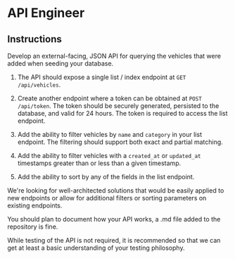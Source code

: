 # API Engineer

## Instructions

Develop an external-facing, JSON API for querying the vehicles that were added when seeding your database.

1. The API should expose a single list / index endpoint at `GET /api/vehicles`.

2. Create another endpoint where a token can be obtained at `POST /api/token`. The token should be securely generated, persisted to the database, and valid for 24 hours. The token is required to access the list endpoint.

3. Add the ability to filter vehicles by `name` and `category` in your list endpoint. The filtering should support both exact and partial matching.

4. Add the ability to filter vehicles with a `created_at` or `updated_at` timestamps greater than or less than a given timestamp.

5. Add the ability to sort by any of the fields in the list endpoint.

We're looking for well-architected solutions that would be easily applied to new endpoints or allow for additional filters or sorting parameters on existing endpoints.

You should plan to document how your API works, a .md file added to the repository is fine.

While testing of the API is not required, it is recommended so that we can get at least a basic understanding of your testing philosophy.
